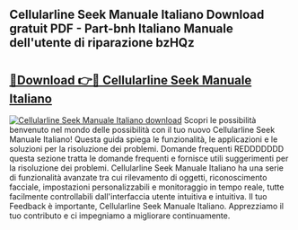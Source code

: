 ## Cellularline Seek Manuale Italiano Download gratuit PDF - Part-bnh Italiano Manuale dell'utente di riparazione bzHQz

# <h2><a href="http://dfd72d1.blite.top/?on=Cellularline+Seek+Manuale+Italiano">🔗Download 👉🔴 Cellularline Seek Manuale Italiano</a></h2>

[![Cellularline Seek Manuale Italiano download](https://i.imgur.com/lujVjoI.png)](http://dfd72d1.blite.top/?on=Cellularline+Seek+Manuale+Italiano)
Scopri le possibilità benvenuto nel mondo delle possibilità con il tuo nuovo Cellularline Seek Manuale Italiano! Questa guida spiega le funzionalità, le applicazioni e le soluzioni per la risoluzione dei problemi. Domande frequenti REDDDDDDD questa sezione tratta le domande frequenti e fornisce utili suggerimenti per la risoluzione dei problemi. Cellularline Seek Manuale Italiano ha una serie di funzionalità avanzate tra cui rilevamento di oggetti, riconoscimento facciale, impostazioni personalizzabili e monitoraggio in tempo reale, tutte facilmente controllabili dall'interfaccia utente intuitiva e intuitiva. Il tuo Feedback è importante, Cellularline Seek Manuale Italiano. Apprezziamo il tuo contributo e ci impegniamo a migliorare continuamente.
